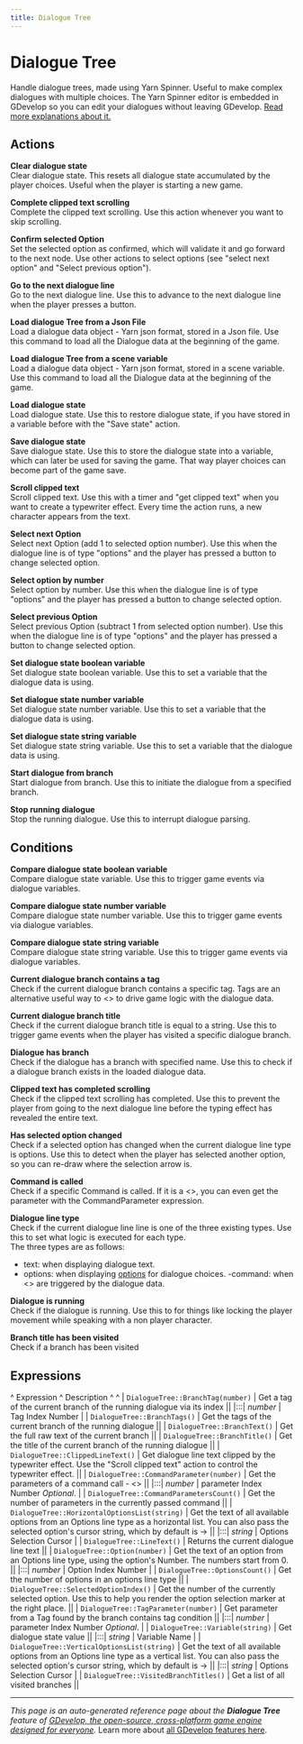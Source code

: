 ```yaml
---
title: Dialogue Tree
---
```

# Dialogue Tree

Handle dialogue trees, made using Yarn Spinner. Useful to make complex dialogues with multiple choices. The Yarn Spinner editor is embedded in GDevelop so you can edit your dialogues without leaving GDevelop. [Read more explanations about it.](https://wiki.gdevelop.io/gdevelop5/all-features/dialogue-tree)

## Actions

**Clear dialogue state**  
Clear dialogue state. This resets all dialogue state accumulated by the player choices. Useful when the player is starting a new game.

**Complete clipped text scrolling**  
Complete the clipped text scrolling. Use this action whenever you want to skip scrolling.

**Confirm selected Option**  
Set the selected option as confirmed, which will validate it and go forward to the next node. Use other actions to select options (see "select next option" and "Select previous option").

**Go to the next dialogue line**  
Go to the next dialogue line. Use this to advance to the next dialogue line when the player presses a button.

**Load dialogue Tree from a Json File**  
Load a dialogue data object - Yarn json format, stored in a Json file. Use this command to load all the Dialogue data at the beginning of the game.

**Load dialogue Tree from a scene variable**  
Load a dialogue data object - Yarn json format, stored in a scene variable. Use this command to load all the Dialogue data at the beginning of the game.

**Load dialogue state**  
Load dialogue state. Use this to restore dialogue state, if you have stored in a variable before with the "Save state" action.

**Save dialogue state**  
Save dialogue state. Use this to store the dialogue state into a variable, which can later be used for saving the game. That way player choices can become part of the game save.

**Scroll clipped text**  
Scroll clipped text. Use this with a timer and "get clipped text" when you want to create a typewriter effect. Every time the action runs, a new character appears from the text.

**Select next Option**  
Select next Option (add 1 to selected option number). Use this when the dialogue line is of type "options" and the player has pressed a button to change selected option.

**Select option by number**  
Select option by number. Use this when the dialogue line is of type "options" and the player has pressed a button to change selected option.

**Select previous Option**  
Select previous Option (subtract 1 from selected option number). Use this when the dialogue line is of type "options" and the player has pressed a button to change selected option.

**Set dialogue state boolean variable**  
Set dialogue state boolean variable. Use this to set a variable that the dialogue data is using.

**Set dialogue state number variable**  
Set dialogue state number variable. Use this to set a variable that the dialogue data is using.

**Set dialogue state string variable**  
Set dialogue state string variable. Use this to set a variable that the dialogue data is using.

**Start dialogue from branch**  
Start dialogue from branch. Use this to initiate the dialogue from a specified branch.

**Stop running dialogue**  
Stop the running dialogue. Use this to interrupt dialogue parsing.

## Conditions

**Compare dialogue state boolean variable**  
Compare dialogue state variable. Use this to trigger game events via dialogue variables.

**Compare dialogue state number variable**  
Compare dialogue state number variable. Use this to trigger game events via dialogue variables.

**Compare dialogue state string variable**  
Compare dialogue state string variable. Use this to trigger game events via dialogue variables.

**Current dialogue branch contains a tag**  
Check if the current dialogue branch contains a specific tag. Tags are an alternative useful way to <<commands>> to drive game logic with the dialogue data.

**Current dialogue branch title**  
Check if the current dialogue branch title is equal to a string. Use this to trigger game events when the player has visited a specific dialogue branch.

**Dialogue has branch**  
Check if the dialogue has a branch with specified name. Use this to check if a dialogue branch exists in the loaded dialogue data.

**Clipped text has completed scrolling**  
Check if the clipped text scrolling has completed. Use this to prevent the player from going to the next dialogue line before the typing effect has revealed the entire text.

**Has selected option changed**  
Check if a selected option has changed when the current dialogue line type is options. Use this to detect when the player has selected another option, so you can re-draw where the selection arrow is.

**Command is called**  
Check if a specific Command is called. If it is a <<command withParameter>>, you can even get the parameter with the CommandParameter expression.

**Dialogue line type**  
Check if the current dialogue line line is one of the three existing types. Use this to set what logic is executed for each type.  
The three types are as follows:
- text: when displaying dialogue text.
- options: when displaying [options](/branching/options) for dialogue choices.
-command: when <<commands>> are triggered by the dialogue data.

**Dialogue is running**  
Check if the dialogue is running. Use this to for things like locking the player movement while speaking with a non player character.

**Branch title has been visited**  
Check if a branch has been visited

## Expressions

^ Expression ^ Description ^  ^
| `DialogueTree::BranchTag(number)` | Get a tag of the current branch of the running dialogue via its index ||
|:::| _number_ | Tag Index Number |
| `DialogueTree::BranchTags()` | Get the tags of the current branch of the running dialogue ||
| `DialogueTree::BranchText()` | Get the full raw text of the current branch ||
| `DialogueTree::BranchTitle()` | Get the title of the current branch of the running dialogue ||
| `DialogueTree::ClippedLineText()` | Get dialogue line text clipped by the typewriter effect. Use the "Scroll clipped text" action to control the typewriter effect. ||
| `DialogueTree::CommandParameter(number)` | Get the parameters of a command call - <<command withParameter anotherParameter>> ||
|:::| _number_ | parameter Index Number _Optional_. |
| `DialogueTree::CommandParametersCount()` | Get the number of parameters in the currently passed command ||
| `DialogueTree::HorizontalOptionsList(string)` | Get the text of all available options from an Options line type as a horizontal list. You can also pass the selected option's cursor string, which by default is -> ||
|:::| _string_ | Options Selection Cursor |
| `DialogueTree::LineText()` | Returns the current dialogue line text ||
| `DialogueTree::Option(number)` | Get the text of an option from an Options line type, using the option's Number. The numbers start from 0. ||
|:::| _number_ | Option Index Number |
| `DialogueTree::OptionsCount()` | Get the number of options in an options line type ||
| `DialogueTree::SelectedOptionIndex()` | Get the number of the currently selected option. Use this to help you render the option selection marker at the right place. ||
| `DialogueTree::TagParameter(number)` | Get parameter from a Tag found by the branch contains tag condition ||
|:::| _number_ | parameter Index Number _Optional_. |
| `DialogueTree::Variable(string)` | Get dialogue state value ||
|:::| _string_ | Variable Name |
| `DialogueTree::VerticalOptionsList(string)` | Get the text of all available options from an Options line type as a vertical list. You can also pass the selected option's cursor string, which by default is -> ||
|:::| _string_ | Options Selection Cursor |
| `DialogueTree::VisitedBranchTitles()` | Get a list of all visited branches ||

---
*This page is an auto-generated reference page about the **Dialogue Tree** feature of [GDevelop, the open-source, cross-platform game engine designed for everyone](https://gdevelop.io/).* Learn more about [all GDevelop features here](/gdevelop5/all-features).